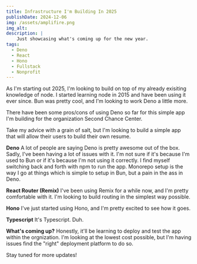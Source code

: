 ```yaml
---
title: Infrastructure I'm Building In 2025 
publishDate: 2024-12-06
img: /assets/amplifire.png
img_alt: 
description: |
    Just showcasing what's coming up for the new year.
tags:
  - Deno
  - React
  - Hono
  - Fullstack
  - Nonprofit
---
```

As I'm starting out 2025, I'm looking to build on top of my already exisiting knowledge of node. I started learning node in 2015 and have been using it ever since. Bun was pretty cool, and I'm looking to work Deno a little more.

There have been some pros/cons of using Deno so far for this simple app I'm building for the organization Second Chance Center.

Take my advice with a grain of salt, but I'm looking to build a simple app that will allow their users to build their own resume.

**Deno**
A lot of people are saying Deno is pretty awesome out of the box. Sadly, I've been having a lot of issues with it. I'm not sure if it's because I'm used to Bun or if it's because I'm not using it correctly. I find myself switching back and forth with npm to run the app. Monorepo setup is the way I go at things which is simple to setup in Bun, but a pain in the ass in Deno.

**React Router (Remix)**
I've been using Remix for a while now, and I'm pretty comfortable with it. I'm looking to build routing in the simplest way possible.

**Hono**
I've just started using Hono, and I'm pretty excited to see how it goes.

**Typescript**
It's Typescript. Duh.

**What's coming up?**
Honestly, it'll be learning to deploy and test the app within the orgnization. I'm looking at the lowest cost possible, but I'm having issues find the "right" deployment platform to do so.

Stay tuned for more updates!